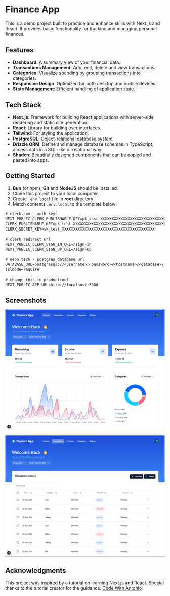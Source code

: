 # Finance App

This is a demo project built to practice and enhance skills with Next.js and React. It provides basic functionality for tracking and managing personal finances.

## Features
 - **Dashboard**: A summary view of your financial data.
 - **Transactions Management**: Add, edit, delete and view transactions.
 - **Categories**: Visualize spending by grouping transactions into categories.
 - **Responsive Design**: Optimized for both desktop and mobile devices.
 - **State Management**: Efficient handling of application state.

## Tech Stack
 - **Next.js**: Framework for building React applications with server-side rendering and static site generation.
 - **React**: Library for building user interfaces.
 - **Tailwind**: For styling the application.
 - **PostgreSQL**: Object-relational database system.
 - **Drizzle ORM**: Define and manage database schemas in TypeScript, access data in a SQL-like or relational way.
 - **Shadcn**: Beautifully designed components that can be copied and pasted into apps.

## Getting Started
1. **Bun** (or npm), **Git** and **NodeJS** should be installed.
2. Clone this project to your local computer.
3. Create `.env.local` file in **root** directory
4. Match contents `.env.local` to the template below:
```dotenv
# clerk.com - auth keys
NEXT_PUBLIC_CLERK_PUBLISHABLE_KEY=pk_test_XXXXXXXXXXXXXXXXXXXXXXXXXXXXXXXXXXXXXXXXXXXXXXXXXXXXXXXXXXX
CLERK_PUBLISHABLE_KEY=pk_test_XXXXXXXXXXXXXXXXXXXXXXXXXXXXXXXXXXXXXXXXXXXXXXXX
CLERK_SECRET_KEY=sk_test_XXXXXXXXXXXXXXXXXXXXXXXXXXXXXXXXXXXXXXXXX

# clerk redirect url
NEXT_PUBLIC_CLERK_SIGN_IN_URL=/sign-in
NEXT_PUBLIC_CLERK_SIGN_UP_URL=/sign-up

# neon.tech - postgres database url
DATABASE_URL=postgresql://<username>:<password>@<hostname>/<database>?sslmode=require

# change this in production!
NEXT_PUBLIC_APP_URL=http://localhost:3000
```

## Screenshots
![Dashboard](/.github/images/dashboard.png "Modern dashboard design")

![Transactions](/.github/images/transactions.png "Transactions overview")

## Acknowledgments
This project was inspired by a tutorial on learning Next.js and React. Special thanks to the tutorial creator for the guidance.
[Code With Antonio](https://youtu.be/N_uNKAus0II?si=YWN1A2SOyt6osTRF).
